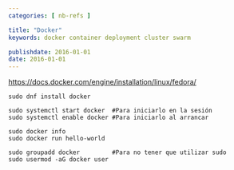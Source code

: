 ```yaml
---
categories: [ nb-refs ]

title: "Docker"
keywords: docker container deployment cluster swarm

publishdate: 2016-01-01
date: 2016-01-01
---
```


https://docs.docker.com/engine/installation/linux/fedora/

```
sudo dnf install docker

sudo systemctl start docker  #Para iniciarlo en la sesión
sudo systemctl enable docker #Para iniciarlo al arrancar

sudo docker info
sudo docker run hello-world

sudo groupadd docker         #Para no tener que utilizar sudo
sudo usermod -aG docker user


```
